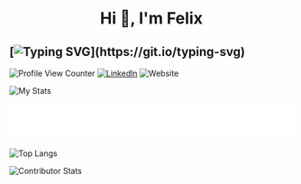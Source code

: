 <h1 align="center">Hi 👋, I'm Felix</h1>

## [![Typing SVG](https://readme-typing-svg.demolab.com?font=Fira+Code&duration=3000&pause=300&repeat=false&center=true&vCenter=true&multiline=true&width=1000&height=150&lines=Software+Engineering+Manager+and;Tech+Leader+in+SaaS+Solutions;Building+Teams+that+Drive+Business+Impact.)](https://git.io/typing-svg)

![Profile View Counter](https://komarev.com/ghpvc/?username=guifelix)
[![Linkedln](https://img.shields.io/badge/LinkedIn-0077B5?style=flat-square&logo=linkedin&logoColor=white)](https://www.linkedin.com/in/guilhermefelixmaciel/)
![Website](https://img.shields.io/badge/My%20Website-1ca0f1?style=flat-square&link=https%3A%2F%2Fguilhermefelixmaciel.netlify.app%2F)



![My Stats](https://github-profile-trophy.vercel.app/?username=guifelix&theme=light)

![My Trophies](metrics.plugin.achievements.svg)


![Top Langs](https://github-readme-stats.vercel.app/api/top-langs/?username=guifelix&layout=compact)

<!-- ![LeetCode Stats](https://leetcard.jacoblin.cool/felixmaciel?theme=light&font=Noto%20Sans%20Mono) -->

![Contributor Stats](https://github-contributor-stats.vercel.app/api?username=guifelix&combine_all_yearly_contributions=true&hide=B&hide_contributor_rank=false)

